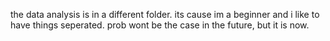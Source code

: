 the data analysis is in a different folder.
its cause im a beginner and i like to have things seperated. prob wont be the case in the future, but it is now.
